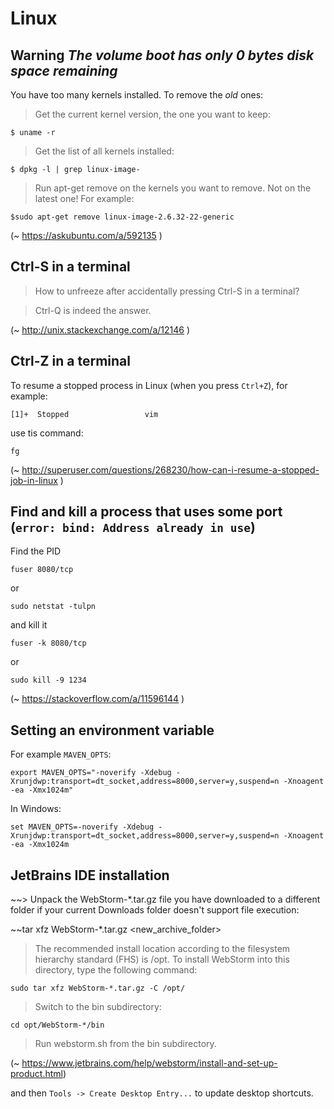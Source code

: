 # Linux

## Warning _The volume boot has only 0 bytes disk space remaining_

You have too many kernels installed. To remove the *old* ones:

> Get the current kernel version, the one you want to keep:

    $ uname -r

> Get the list of all kernels installed:

    $ dpkg -l | grep linux-image-

> Run apt-get remove on the kernels you want to remove. Not on the latest one! For example:

    $sudo apt-get remove linux-image-2.6.32-22-generic

(~ https://askubuntu.com/a/592135 )


## Ctrl-S in a terminal

> How to unfreeze after accidentally pressing Ctrl-S in a terminal?

> Ctrl-Q is indeed the answer.

(~ http://unix.stackexchange.com/a/12146 )

## Ctrl-Z in a terminal

To resume a stopped process in Linux (when you press `Ctrl+Z`), for example:

    [1]+  Stopped                 vim

use tis command:

    fg

(~ http://superuser.com/questions/268230/how-can-i-resume-a-stopped-job-in-linux )

## Find and kill a process that uses some port (`error: bind: Address already in use`)

Find the PID	

    fuser 8080/tcp 

or

    sudo netstat -tulpn

and kill it

    fuser -k 8080/tcp 

or 

    sudo kill -9 1234

(~ https://stackoverflow.com/a/11596144 )

## Setting an environment variable

For example `MAVEN_OPTS`: 

    export MAVEN_OPTS="-noverify -Xdebug -Xrunjdwp:transport=dt_socket,address=8000,server=y,suspend=n -Xnoagent -ea -Xmx1024m"

In Windows:

    set MAVEN_OPTS=-noverify -Xdebug -Xrunjdwp:transport=dt_socket,address=8000,server=y,suspend=n -Xnoagent -ea -Xmx1024m

## JetBrains IDE installation

~~> Unpack the WebStorm-*.tar.gz file you have downloaded to a different folder if your current Downloads folder doesn't support file execution:
 
~~tar xfz WebStorm-*.tar.gz <new_archive_folder>

> The recommended install location according to the filesystem hierarchy standard (FHS) is /opt. To install WebStorm into this directory, type the following command:

    sudo tar xfz WebStorm-*.tar.gz -C /opt/

> Switch to the bin subdirectory:

    cd opt/WebStorm-*/bin

> Run webstorm.sh from the bin subdirectory.

(~ https://www.jetbrains.com/help/webstorm/install-and-set-up-product.html)

and then `Tools -> Create Desktop Entry...` to update desktop shortcuts.
